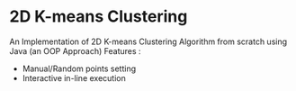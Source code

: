# 2D K-means Clustering 
An Implementation of 2D K-means Clustering Algorithm from scratch using Java (an OOP Approach)
Features : 
- Manual/Random points setting
- Interactive in-line execution
